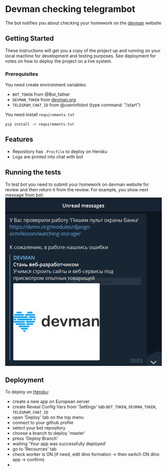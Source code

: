 # Devman checking telegrambot

The bot notifies you about checking your homework on the [devman](https://devman.org) website

## Getting Started

These instructions will get you a copy of the project up and running on your local machine for development and testing purposes. See deployment for notes on how to deploy the project on a live system.

### Prerequisites

You need create environment variables:
- `BOT_TOKEN` from @Bot_father
- `DEVMAN_TOKEN` from [devman.org](https://devman.org)
- `TELEGRAM_CHAT_ID` from @userinfobot (type command: "/start")

You need install `requirements.txt`
```    
pip install -r requirements.txt
```

## Features

- Repository has `.Procfile` to deploy on Heroku
- Logs are printed into chat with bot

## Running the tests

To test bot you need to submit your homework on devman website for review and then return it from the review.
For example, you show next message from bot:
![](https://github.com/vip-v2a/devman-bot/blob/1a6fcefe5e4b6d95b49381ca7b3f4674679a0363/ext/fast_test.png)

## Deployment

To deploy on [Heroku](https://heroku.com/): 
- create a new app on European server
- create Reveal Config Vars from 'Settings' tab:`BOT_TOKEN`, `DEVMAN_TOKEN`, `TELEGRAM_CHAT_ID` 
- open 'Deploy' tab on the top menu
- connect to your github profile
- select your bot repository
- choose a branch to deploy 'master' 
- press 'Deploy Branch'
- waiting 'Your app was successfully deployed'
- go to 'Recources' tab
- check worker is ON (if need, edit dino formation -> then switch ON dino app -> confirm)
-
